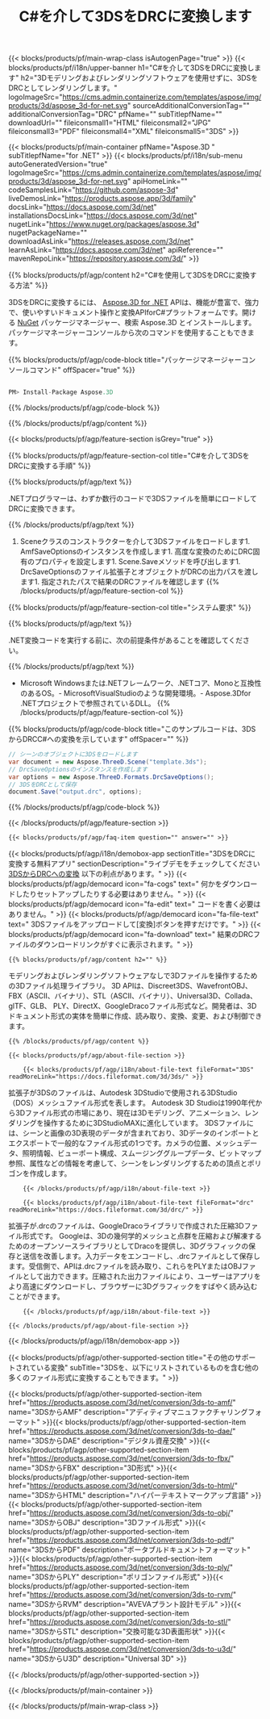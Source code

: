 ﻿---
title: C#を介して3DSをDRCに変換します 
url: /ja/net/conversion/3ds-to-drc/ 
description: 3DSからDRCC#への変換のサンプルコード。 VB .NET、Asp .NET、または任意の.NETベースのアプリケーション内でのバッチ3DSファイルからDRCへの変換にはAPIサンプルコードを使用します。
---
{{< blocks/products/pf/main-wrap-class isAutogenPage="true" >}}
{{< blocks/products/pf/i18n/upper-banner h1="C#を介して3DSをDRCに変換します" h2="3Dモデリングおよびレンダリングソフトウェアを使用せずに、3DSをDRCとしてレンダリングします。" logoImageSrc="https://cms.admin.containerize.com/templates/aspose/img/products/3d/aspose_3d-for-net.svg" sourceAdditionalConversionTag="" additionalConversionTag="DRC" pfName="" subTitlepfName="" downloadUrl="" fileiconsmall1="HTML" fileiconsmall2="JPG" fileiconsmall3="PDF" fileiconsmall4="XML" fileiconsmall5="3DS" >}}

{{< blocks/products/pf/main-container pfName="Aspose.3D " subTitlepfName="for .NET" >}}
{{< blocks/products/pf/i18n/sub-menu autoGeneratedVersion="true" logoImageSrc="https://cms.admin.containerize.com/templates/aspose/img/products/3d/aspose_3d-for-net.svg" apiHomeLink="" codeSamplesLink="https://github.com/aspose-3d" liveDemosLink="https://products.aspose.app/3d/family" docsLink="https://docs.aspose.com/3d/net" installationsDocsLink="https://docs.aspose.com/3d/net" nugetLink="https://www.nuget.org/packages/aspose.3d" nugetPackageName="" downloadAsLink="https://releases.aspose.com/3d/net" learnAsLink="https://docs.aspose.com/3d/net" apiReference="" mavenRepoLink="https://repository.aspose.com/3d/" >}}

{{% blocks/products/pf/agp/content h2="C#を使用して3DSをDRCに変換する方法" %}}

 3DSをDRCに変換するには、
 [Aspose.3D for .NET](https://products.aspose.com/3d/net) 
 APIは、機能が豊富で、強力で、使いやすいドキュメント操作と変換APIforC#プラットフォームです。開ける
 [NuGet](https://www.nuget.org/packages/aspose.3d) 
 パッケージマネージャー、検索
 Aspose.3D 
 とインストールします。パッケージマネージャーコンソールから次のコマンドを使用することもできます。

{{% blocks/products/pf/agp/code-block title="パッケージマネージャーコンソールコマンド" offSpacer="true" %}}

```cs

PM> Install-Package Aspose.3D


```

{{% /blocks/products/pf/agp/code-block %}}

{{% /blocks/products/pf/agp/content %}}

{{< blocks/products/pf/agp/feature-section isGrey="true" >}}

{{% blocks/products/pf/agp/feature-section-col title="C#を介して3DSをDRCに変換する手順" %}}

{{% blocks/products/pf/agp/text %}}

 .NETプログラマーは、わずか数行のコードで3DSファイルを簡単にロードしてDRCに変換できます。

{{% /blocks/products/pf/agp/text %}}

1. Sceneクラスのコンストラクターを介して3DSファイルをロードします1. AmfSaveOptionsのインスタンスを作成します1. 高度な変換のためにDRC固有のプロパティを設定します1. Scene.Saveメソッドを呼び出します1. DrcSaveOptionsのファイル拡張子とオブジェクトがDRCの出力パスを渡します1. 指定されたパスで結果のDRCファイルを確認します
{{% /blocks/products/pf/agp/feature-section-col %}}

{{% blocks/products/pf/agp/feature-section-col title="システム要求" %}}

{{% blocks/products/pf/agp/text %}}

 .NET変換コードを実行する前に、次の前提条件があることを確認してください。

{{% /blocks/products/pf/agp/text %}}

- Microsoft Windowsまたは.NETフレームワーク、.NETコア、Monoと互換性のあるOS。- MicrosoftVisualStudioのような開発環境。- Aspose.3Dfor .NETプロジェクトで参照されているDLL。
{{% /blocks/products/pf/agp/feature-section-col %}}

{{% blocks/products/pf/agp/code-block title="このサンプルコードは、3DSからDRCC#への変換を示しています" offSpacer="" %}}

```cs
// シーンのオブジェクトに3DSをロードします 
var document = new Aspose.ThreeD.Scene("template.3ds");
// DrcSaveOptionsのインスタンスを作成します 
var options = new Aspose.ThreeD.Formats.DrcSaveOptions();
// 3DSをDRCとして保存 
document.Save("output.drc", options); 


```

{{% /blocks/products/pf/agp/code-block %}}

{{< /blocks/products/pf/agp/feature-section >}}

    {{< blocks/products/pf/agp/faq-item question="" answer="" >}}
 

<!-- aboutfile Starts -->

{{< blocks/products/pf/agp/i18n/demobox-app sectionTitle="3DSをDRCに変換する無料アプリ" sectionDescription="ライブデモをチェックしてください [3DSからDRCへの変換](https://products.aspose.app/3d/conversion/3ds-to-drc) 以下の利点があります。" >}}
        {{< blocks/products/pf/agp/democard icon="fa-cogs" text=" 何かをダウンロードしたりセットアップしたりする必要はありません。" >}}
        {{< blocks/products/pf/agp/democard icon="fa-edit" text=" コードを書く必要はありません。" >}}
        {{< blocks/products/pf/agp/democard icon="fa-file-text" text=" 3DSファイルをアップロードして[変換]ボタンを押すだけです。" >}}
        {{< blocks/products/pf/agp/democard icon="fa-download" text=" 結果のDRCファイルのダウンロードリンクがすぐに表示されます。" >}}

    {{% blocks/products/pf/agp/content h2="" %}}

 モデリングおよびレンダリングソフトウェアなしで3Dファイルを操作するための3Dファイル処理ライブラリ。 3D APIは、Discreet3DS、WavefrontOBJ、FBX（ASCII、バイナリ）、STL（ASCII、バイナリ）、Universal3D、Collada、glTF、GLB、 PLY、DirectX、GoogleDracoファイル形式など。開発者は、3Dドキュメント形式の実体を簡単に作成、読み取り、変換、変更、および制御できます。



    {{% /blocks/products/pf/agp/content %}}

    {{< blocks/products/pf/agp/about-file-section >}}

        {{< blocks/products/pf/agp/i18n/about-file-text fileFormat="3DS" readMoreLink="https://docs.fileformat.com/3d/3ds/" >}}
拡張子が3DSのファイルは、Autodesk 3DStudioで使用される3DStudio（DOS）メッシュファイル形式を表します。 Autodesk 3D Studioは1990年代から3Dファイル形式の市場にあり、現在は3Dモデリング、アニメーション、レンダリングを操作するために3DStudioMAXに進化しています。 3DSファイルには、シーンと画像の3D表現のデータが含まれており、3Dデータのインポートとエクスポートで一般的なファイル形式の1つです。カメラの位置、メッシュデータ、照明情報、ビューポート構成、スムージンググループデータ、ビットマップ参照、属性などの情報を考慮して、シーンをレンダリングするための頂点とポリゴンを作成します。

        {{< /blocks/products/pf/agp/i18n/about-file-text >}}

        {{< blocks/products/pf/agp/i18n/about-file-text fileFormat="drc" readMoreLink="https://docs.fileformat.com/3d/drc/" >}}
拡張子が.drcのファイルは、GoogleDracoライブラリで作成された圧縮3Dファイル形式です。 Googleは、3Dの幾何学的メッシュと点群を圧縮および解凍するためのオープンソースライブラリとしてDracoを提供し、3Dグラフィックの保存と送信を改善します。入力データをエンコードし、.drcファイルとして保存します。受信側で、APIは.drcファイルを読み取り、これらをPLYまたはOBJファイルとして出力できます。圧縮された出力ファイルにより、ユーザーはアプリをより高速にダウンロードし、ブラウザーに3Dグラフィックをすばやく読み込むことができます。

        {{< /blocks/products/pf/agp/i18n/about-file-text >}}

    {{< /blocks/products/pf/agp/about-file-section >}}

{{< /blocks/products/pf/agp/i18n/demobox-app >}}

<!-- aboutfile Ends -->

{{< blocks/products/pf/agp/other-supported-section title="その他のサポートされている変換" subTitle="3DSを、以下にリストされているものを含む他の多くのファイル形式に変換することもできます。" >}}

{{< blocks/products/pf/agp/other-supported-section-item href="https://products.aspose.com/3d/net/conversion/3ds-to-amf/" name="3DSからAMF" description="アディティブマニュファクチャリングフォーマット" >}}{{< blocks/products/pf/agp/other-supported-section-item href="https://products.aspose.com/3d/net/conversion/3ds-to-dae/" name="3DSからDAE" description="デジタル資産交換" >}}{{< blocks/products/pf/agp/other-supported-section-item href="https://products.aspose.com/3d/net/conversion/3ds-to-fbx/" name="3DSからFBX" description="3D形式" >}}{{< blocks/products/pf/agp/other-supported-section-item href="https://products.aspose.com/3d/net/conversion/3ds-to-html/" name="3DSからHTML" description="ハイパーテキストマークアップ言語" >}}{{< blocks/products/pf/agp/other-supported-section-item href="https://products.aspose.com/3d/net/conversion/3ds-to-obj/" name="3DSからOBJ" description="3Dファイル形式" >}}{{< blocks/products/pf/agp/other-supported-section-item href="https://products.aspose.com/3d/net/conversion/3ds-to-pdf/" name="3DSからPDF" description="ポータブルドキュメントフォーマット" >}}{{< blocks/products/pf/agp/other-supported-section-item href="https://products.aspose.com/3d/net/conversion/3ds-to-ply/" name="3DSからPLY" description="ポリゴンファイル形式" >}}{{< blocks/products/pf/agp/other-supported-section-item href="https://products.aspose.com/3d/net/conversion/3ds-to-rvm/" name="3DSからRVM" description="AVEVAプラント設計モデル" >}}{{< blocks/products/pf/agp/other-supported-section-item href="https://products.aspose.com/3d/net/conversion/3ds-to-stl/" name="3DSからSTL" description="交換可能な3D表面形状" >}}{{< blocks/products/pf/agp/other-supported-section-item href="https://products.aspose.com/3d/net/conversion/3ds-to-u3d/" name="3DSからU3D" description="Universal 3D" >}}

{{< /blocks/products/pf/agp/other-supported-section >}}

{{< /blocks/products/pf/main-container >}}
    
{{< /blocks/products/pf/main-wrap-class >}}